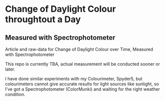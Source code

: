 # Change of Daylight Colour throughtout a Day
## Measured with Spectrophotometer

Article and raw-data for Change of Daylight Colour over Time, Measured with Spectrophotometer


This repo is currently TBA, actual measurement will be conducted sooner or later.

I have done similar experiments with my Colourimeter, Spyder5, but colourimeters cannot give accurate results for light sources like sunlight, so I've got a Spectrophotometer (ColorMunki) and waiting for the right weather condition.
